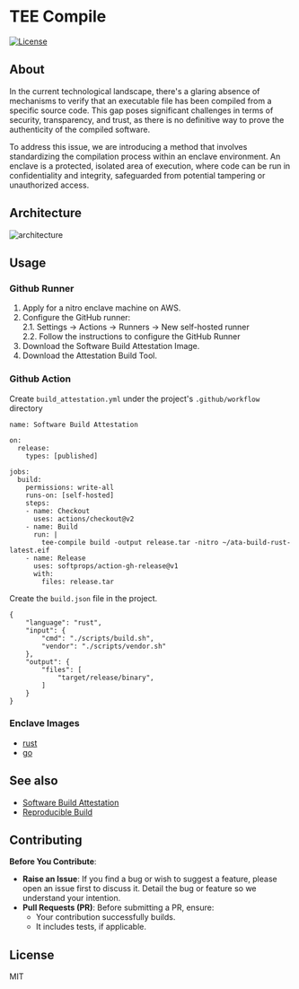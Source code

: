 # TEE Compile

[![License](https://img.shields.io/badge/license-Apache-green.svg)](LICENSE)

## About

In the current technological landscape, there's a glaring absence of mechanisms to verify that an executable file has been compiled from a specific source code. This gap poses significant challenges in terms of security, transparency, and trust, as there is no definitive way to prove the authenticity of the compiled software.

To address this issue, we are introducing a method that involves standardizing the compilation process within an enclave environment. An enclave is a protected, isolated area of execution, where code can be run in confidentiality and integrity, safeguarded from potential tampering or unauthorized access.

## Architecture

![architecture](https://1440033567-files.gitbook.io/~/files/v0/b/gitbook-x-prod.appspot.com/o/spaces%2FtYKuUrKWPlgYjy0suCeT%2Fuploads%2F5z6W0W8hyBeYLHmfKMB1%2Fimage.png?alt=media&token=ac96957d-78ef-4717-991d-ce4093ce912e)


## Usage

### Github Runner
1. Apply for a nitro enclave machine on AWS.
2. Configure the GitHub runner:  
    2.1. Settings → Actions → Runners → New self-hosted runner  
    2.2. Follow the instructions to configure the GitHub Runner  
3. Download the Software Build Attestation Image.
4. Download the Attestation Build Tool.

### Github Action

Create `build_attestation.yml` under the project's `.github/workflow` directory

```
name: Software Build Attestation

on:
  release:
    types: [published]

jobs:
  build:
    permissions: write-all
    runs-on: [self-hosted]
    steps:
    - name: Checkout
      uses: actions/checkout@v2
    - name: Build
      run: |
        tee-compile build -output release.tar -nitro ~/ata-build-rust-latest.eif
    - name: Release
      uses: softprops/action-gh-release@v1
      with:
        files: release.tar
```

Create the `build.json` file in the project.
```
{
	"language": "rust",
	"input": {
		"cmd": "./scripts/build.sh",
		"vendor": "./scripts/vendor.sh"
	},
	"output": {
		"files": [
			"target/release/binary",
		]
	}
}
```

### Enclave Images

* [rust](https://attestation-build-image.s3.ap-southeast-1.amazonaws.com/ata-build-rust-latest.eif)
* [go](https://attestation-build-image.s3.ap-southeast-1.amazonaws.com/ata-build-go-latest.eif)

## See also

* [Software Build Attestation](https://docs.ata.network/tee-overview/tee-compile)
* [Reproducible Build](https://docs.ata.network/research/reproducible-build)

## Contributing

**Before You Contribute**:
* **Raise an Issue**: If you find a bug or wish to suggest a feature, please open an issue first to discuss it. Detail the bug or feature so we understand your intention.  
* **Pull Requests (PR)**: Before submitting a PR, ensure:  
    * Your contribution successfully builds.
    * It includes tests, if applicable.

## License

MIT
